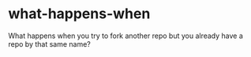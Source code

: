 # what-happens-when
What happens when you try to fork another repo but you already have a repo by that same name?
